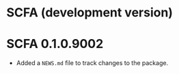 # SCFA (development version)

# SCFA 0.1.0.9002

* Added a `NEWS.md` file to track changes to the package.
